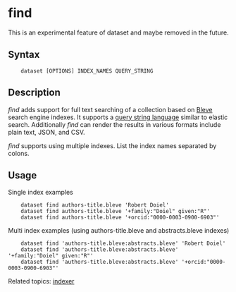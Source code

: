 
# find

This is an experimental feature of dataset and maybe removed 
in the future.

## Syntax

```
    dataset [OPTIONS] INDEX_NAMES QUERY_STRING
```

## Description

_find_ adds support for full text searching of a collection 
based on [Bleve](https://www.blevesearch.com) search engine 
indexes.  It supports a 
[query string language](http://www.blevesearch.com/docs/Query-String-Query/) 
similar to elastic search. Additionally _find_ can render the 
results in various formats include plain text, JSON, and CSV.

_find_ supports using multiple indexes. List the index names 
separated by colons.

## Usage

Single index examples

```
    dataset find authors-title.bleve 'Robert Doiel'
    dataset find authors-title.bleve '+family:"Doiel" given:"R"'
    dataset find authors-title.bleve '+orcid:"0000-0003-0900-6903"'
```

Multi index examples (using authors-title.bleve and abstracts.bleve 
indexes)

```
    dataset find 'authors-title.bleve:abstracts.bleve' 'Robert Doiel'
    dataset find 'authors-title.bleve:abstracts.bleve' '+family:"Doiel" given:"R"'
    dataset find 'authors-title.bleve:abstracts.bleve' '+orcid:"0000-0003-0900-6903"'
```

Related topics: [indexer](indexer.html)

